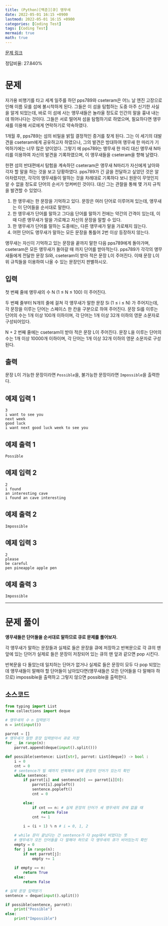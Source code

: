 ```yaml
---
title: (Python)[백준][큐] 앵무새
date: 2022-05-01 16:15 +0900
lastmod: 2022-05-01 16:15 +0900
categories: [Coding Test]
tags: [Coding Test]
mermaid: true
math: true
---
```


[문제 링크](https://www.acmicpc.net/problem/14713)

정답비율: 27.840%

# 문제

자가용 비행기를 타고 세계 일주를 하던 pps789와 cseteram은 어느 날 엔진 고장으로 인해 이름 모를 섬에 불시착하게 된다. 그들은 이 섬을 탐험하는 도중 아주 신기한 사실을 알게 되었는데, 바로 이 섬에 사는 앵무새들은 놀라울 정도로 인간의 말을 흉내 내는 데 뛰어나다는 것이다. 그들은 서로 떨어져 섬을 탐험하기로 하였으며, 필요하다면 앵무새를 이용해 서로에게 연락하기로 약속하였다.

1개월 후, pps789는 섬의 비밀을 밝힐 결정적인 증거를 찾게 된다. 그는 이 세기의 대발견을 cseteram에게 공유하고자 하였으나, 그의 발견은 방대하여 앵무새 한 마리가 기억하기에는 너무 많은 양이었다. 그렇기 에 pps789는 앵무새 한 마리 대신 앵무새 N마리를 이용하여 자신의 발견을 기록하였으며, 이 앵무새들을 cseteram을 향해 날렸다.

한편 섬의 반대편에서 탐험을 계속하던 cseteram은 앵무새 N마리가 자신에게 날아와 각자 할 말을 하는 것을 보고 당황하였다. pps789가 긴 글을 전달하고 싶었던 것은 알아차렸지만, 각각의 앵무새들이 말하는 것을 차례대로 기록하다 보니 원문이 무엇인지 알 수 없을 정도로 단어의 순서가 엉켜버린 것이다. 대신 그는 관찰을 통해 몇 가지 규칙을 발견할 수 있었다.

1. 한 앵무새는 한 문장을 기억하고 있다. 문장은 여러 단어로 이루어져 있는데, 앵무새는 이 단어들을 순서대로 말한다.
2. 한 앵무새가 단어를 말하고 그다음 단어를 말하기 전에는 약간의 간격이 있는데, 이때 다른 앵무새가 말을 가로채고 자신의 문장을 말할 수 있다.
3. 한 앵무새가 단어를 말하는 도중에는, 다른 앵무새가 말을 가로채지 않는다.
4. 어떤 단어도 앵무새가 말하는 모든 문장을 통틀어 2번 이상 등장하지 않는다.

앵무새는 자신이 기억하고 있는 문장을 끝까지 말한 다음 pps789에게 돌아가며, cseteram은 모든 앵무새가 돌아갈 때 까지 단어를 받아적는다. pps789가 각각의 앵무새들에게 전달한 문장 Si와, cseteram이 받아 적은 문장 L이 주어진다. 이때 문장 L이 위 규칙들을 이용하여 나올 수 있는 문장인지 판별하시오.

## 입력

첫 번째 줄에 앵무새의 수 N (1 ≤ N ≤ 100) 이 주어진다.

두 번째 줄부터 N개의 줄에 걸쳐 각 앵무새가 말한 문장 Si (1 ≤ i ≤ N) 가 주어지는데, 각 문장을 이루는 단어는 스페이스 한 칸을 구분으로 하여 주어진다. 문장 Si를 이루는 단어의 수는 1개 이상 100개 이하이며, 각 단어는 1개 이상 32개 이하의 영문 소문자로 구성되어있다.

N + 2 번째 줄에는 cseteram이 받아 적은 문장 L이 주어진다. 문장 L을 이루는 단어의 수는 1개 이상 10000개 이하이며, 각 단어는 1개 이상 32개 이하의 영문 소문자로 구성된다.

## 출력

문장 L이 가능한 문장이라면 `Possible`을, 불가능한 문장이라면 `Impossible`을 출력한다.

## 예제 입력 1

```
3
i want to see you
next week
good luck
i want next good luck week to see you
```

## 예제 출력 1

```
Possible
```

## 예제 입력 2

```
2
i found
an interesting cave
i found an cave interesting
```

## 예제 출력 2

```
Impossible
```

## 예제 입력 3

```
2
please
be careful
pen pineapple apple pen
```

## 예제 출력 3

```
Impossible
```

---

# 문제 풀이

**앵무새들은 단어들을 순서대로 말하므로 큐로 문제를 풀어보자.** 

각 앵무새가 말하는 문장들과 실제로 들은 문장을 큐에 저장하고 반복문으로 각 큐의 맨 앞에 있는 단어가 실제로 들은 문장이 저장되어 있는 큐의 맨 앞과 같으면 pop 시킨다. 

반복문을 다 돌았는데 일치하는 단어가 없거나 실제로 들은 문장이 모두 다 pop 되었는데 앵무새들이 말해야 할 단어들이 남아있다면(앵무새들은 모든 단어들을 다 말해야 하므로) impossible을 출력하고 그렇지 않으면 possible을 출력한다.

## 소스코드

```python
from typing import List
from collections import deque

# 앵무새의 수 n 입력받기
n = int(input())

parrot = []
# 앵무새가 말한 문장 입력받아서 큐로 저장
for _ in range(n):
    parrot.append(deque(input().split())) 

def possible(sentence: List[str], parrot: List[deque]) -> bool :
    i = 0
    cnt = 0
    # sentence가 빌 때까지 반복해서 실제 문장의 단어가 있는지 확인
    while sentence:
        if parrot[i] and sentence[0] == parrot[i][0]:
            parrot[i].popleft()
            sentence.popleft()
            cnt = 0

        else: 
            if cnt == n: # 실제 문장의 단어가 세 앵무새의 큐에 없을 때
                return False
            cnt += 1
        
        i = (i + 1) % n # i = 0, 1, 2

    # while 문이 끝났다는 건 sentence가 다 pop돼서 비었다는 뜻
    # 앵무새가 모든 단어들을 다 말해야 하므로 각 앵무새의 큐가 비어있는지 확인
    empty = 0
    for j in range(n):
        if not parrot[j]:
            empty += 1
    
    if empty == n:
        return True
    else:
        return False

# 실제 문장 입력받기
sentence = deque(input().split())

if possible(sentence, parrot):
    print("Possible")
else:
    print("Impossible")
```